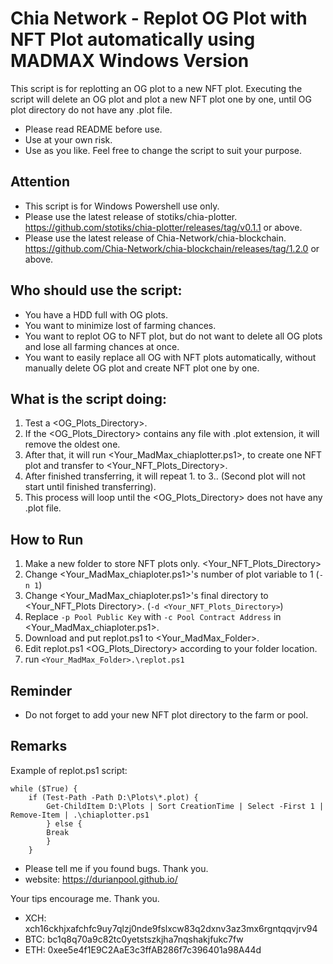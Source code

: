 # Chia Network - Replot OG Plot with NFT Plot automatically using MADMAX Windows Version

This script is for replotting an OG plot to a new NFT plot.
Executing the script will delete an OG plot and plot a new NFT plot one by one, until OG plot directory do not have any .plot file.
- Please read README before use.
- Use at your own risk.
- Use as you like. Feel free to change the script to suit your purpose. 

## Attention
- This script is for Windows Powershell use only.
- Please use the latest release of stotiks/chia-plotter. https://github.com/stotiks/chia-plotter/releases/tag/v0.1.1 or above.
- Please use the latest release of Chia-Network/chia-blockchain. https://github.com/Chia-Network/chia-blockchain/releases/tag/1.2.0 or above.

## Who should use the script:
- You have a HDD full with OG plots.
- You want to minimize lost of farming chances.
- You want to replot OG to NFT plot, but do not want to delete all OG plots and lose all farming chances at once.
- You want to easily replace all OG with NFT plots automatically, without manually delete OG plot and create NFT plot one by one. 

## What is the script doing:
1. Test a <OG_Plots_Directory>.
2. If the <OG_Plots_Directory> contains any file with .plot extension, it will remove the oldest one.
3. After that, it will run <Your_MadMax_chiaplotter.ps1>, to create one NFT plot and transfer to <Your_NFT_Plots_Directory>.
4. After finished transferring, it will repeat 1. to 3.. (Second plot will not start until finished transferring).
5. This process will loop until the <OG_Plots_Directory> does not have any .plot file.

## How to Run
1. Make a new folder to store NFT plots only. <Your_NFT_Plots_Directory>
2. Change <Your_MadMax_chiaploter.ps1>'s number of plot variable to 1 (`-n 1`)
3. Change <Your_MadMax_chiaploter.ps1>'s final directory to <Your_NFT_Plots Directory>. (`-d <Your_NFT_Plots_Directory>`)
4. Replace `-p Pool Public Key` with `-c Pool Contract Address` in <Your_MadMax_chiaploter.ps1>.
5. Download and put replot.ps1 to <Your_MadMax_Folder>.
6. Edit replot.ps1 <OG_Plots_Directory> according to your folder location.
7. run `<Your_MadMax_Folder>.\replot.ps1`

## Reminder
- Do not forget to add your new NFT plot directory to the farm or pool. 

## Remarks
Example of replot.ps1 script:

    while ($True) {
        if (Test-Path -Path D:\Plots\*.plot) {
            Get-ChildItem D:\Plots | Sort CreationTime | Select -First 1 | Remove-Item | .\chiaplotter.ps1
            } else {
            Break
            }
        }

 - Please tell me if you found bugs. Thank you.
 - website: https://durianpool.github.io/
 
Your tips encourage me. Thank you.
 - XCH: xch16ckhjxafchfc9uy7qlzj0nde9fslxcw83q2dxnv3az3mx6rgntqqvjrv94
 - BTC: bc1q8q70a9c82tc0yetstszkjha7nqshakjfukc7fw
 - ETH: 0xee5e4f1E9C2AaE3c3ffAB286f7c396401a98A44d
